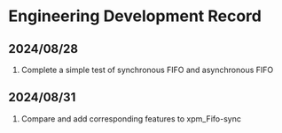 # Engineering Development Record

## 2024/08/28

1. Complete a simple test of synchronous FIFO and asynchronous FIFO

## 2024/08/31

1. Compare and add corresponding features to xpm_Fifo-sync






